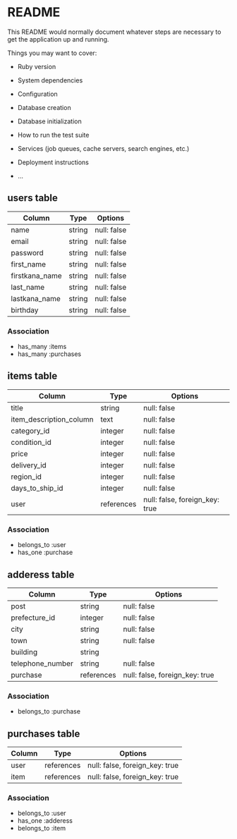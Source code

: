 # README

This README would normally document whatever steps are necessary to get the
application up and running.

Things you may want to cover:

* Ruby version

* System dependencies

* Configuration

* Database creation

* Database initialization

* How to run the test suite

* Services (job queues, cache servers, search engines, etc.)

* Deployment instructions

* ...

## users table

| Column           | Type   | Options     |
| ---------------- | ------ | ----------- |
| name             | string | null: false |
| email            | string | null: false |
| password         | string | null: false |
| first_name       | string | null: false |
| firstkana_name   | string | null: false |
| last_name        | string | null: false |
| lastkana_name    | string | null: false |
| birthday         | string | null: false |

### Association

- has_many :items
- has_many :purchases

## items table

| Column                  | Type       | Options     |
| ----------------------- | ---------- | ----------- |
| title                   | string     | null: false |
| item_description_column | text       | null: false |
| category_id             | integer    | null: false |
| condition_id            | integer    | null: false |
| price                   | integer    | null: false |
| delivery_id             | integer    | null: false |
| region_id               | integer    | null: false |
| days_to_ship_id         | integer    | null: false |
| user                    | references | null: false, foreign_key: true|

### Association

- belongs_to :user
- has_one :purchase

## adderess table

| Column                  | Type    | Options     |
| ----------------------- | ------  | ----------- |
| post                    | string  | null: false |
| prefecture_id           | integer | null: false |
| city                    | string  | null: false |
| town                    | string  | null: false |
| building                | string  |             |
| telephone_number        | string  | null: false |
| purchase                | references | null: false, foreign_key: true|

### Association

- belongs_to :purchase

## purchases table

| Column                  | Type   | Options     |
| ----------------------- | ------ | ----------- |
| user                    | references | null: false, foreign_key: true|
| item                    | references | null: false, foreign_key: true|

### Association

- belongs_to :user
- has_one :adderess
- belongs_to :item